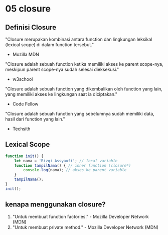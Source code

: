 # 05 closure

## Definisi Closure

"Closure merupakan kombinasi antara function dan lingkungan leksikal (lexical scope) di dalam function tersebut."
- Mozilla MDN

"Closure adalah sebuah function ketika memiliki akses ke parent scope-nya, meskipun parent scope-nya sudah selesai dieksekusi."
- w3school

"Closure adalah sebuah function yang dikembalikan oleh function yang lain, yang memiliki akses ke lingkungan saat ia diciptakan."
- Code Fellow

"Closure adalah sebuah function yang sebelumnya sudah memiliki data, hasil dari function yang lain."
- Techsith

## Lexical Scope

```javascript
function init() {
    let nama = 'Rizqi Assyaufi'; // local variable
    function tampilNama() { // inner function (closure*)
        console.log(nama); // akses ke parent variable
    }
    tampilNama();
}
init();
```

## kenapa menggunakan closure?

1. "Untuk membuat function factories." - Mozilla Developer Network (MDN)
2. "Untuk membuat private method." - Mozilla Developer Network (MDN)
